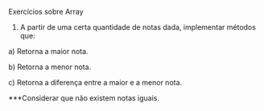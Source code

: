 Exercícios sobre Array

1.  A partir de uma certa quantidade de notas dada, implementar métodos que:

a)  Retorna a maior nota.

b)  Retorna a menor nota.

c)  Retorna a diferença entre a maior e a menor nota.

***Considerar que não existem notas iguais.
